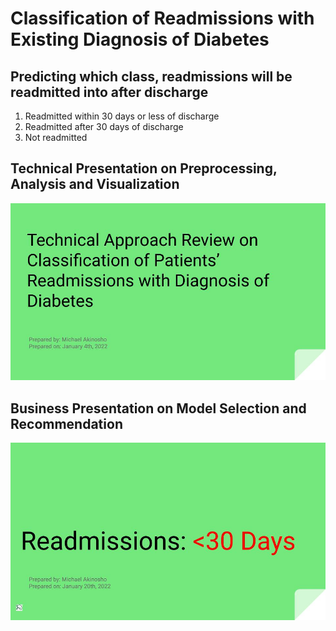 # Classification of Readmissions with Existing Diagnosis of Diabetes
 <h2>Predicting which class, readmissions will be readmitted into after discharge</h2>
 <ol>
  <li>Readmitted within 30 days or less of discharge</li>
  <li>Readmitted after 30 days of discharge</li>
  <li>Not readmitted</li>
 </ol>
 <h2>Technical Presentation on Preprocessing, Analysis and Visualization</h2>
 <a href="/Michael_Akinosho_diabetes_presentation_technical.pdf"><img src="/Presentation Slides Diabetes Readmission - Technical.jpg" alt="First Order" width="min-content" height="min-content"/></a>
 
 
  <h2>Business Presentation on Model Selection and Recommendation</h2>
 <a href="/Michael_Akinosho_diabetes_presentation_non_technical.pdf"><img src="/Presentation Slides Diabetes Readmission - Non-Technical.jpg" alt="First Order" width="min-content" height="min-content"/></a>

